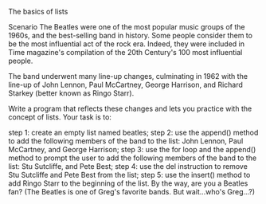 The basics of lists

Scenario
The Beatles were one of the most popular music groups of the 1960s, and the best-selling band in history. Some people consider them to be the most influential act of the rock era. Indeed, they were included in Time magazine's compilation of the 20th Century's 100 most influential people.

The band underwent many line-up changes, culminating in 1962 with the line-up of John Lennon, Paul McCartney, George Harrison, and Richard Starkey (better known as Ringo Starr).


Write a program that reflects these changes and lets you practice with the concept of lists. Your task is to:

step 1: create an empty list named beatles;
step 2: use the append() method to add the following members of the band to the list: John Lennon, Paul McCartney, and George Harrison;
step 3: use the for loop and the append() method to prompt the user to add the following members of the band to the list: Stu Sutcliffe, and Pete Best;
step 4: use the del instruction to remove Stu Sutcliffe and Pete Best from the list;
step 5: use the insert() method to add Ringo Starr to the beginning of the list.
By the way, are you a Beatles fan? (The Beatles is one of Greg's favorite bands. But wait...who's Greg...?)

